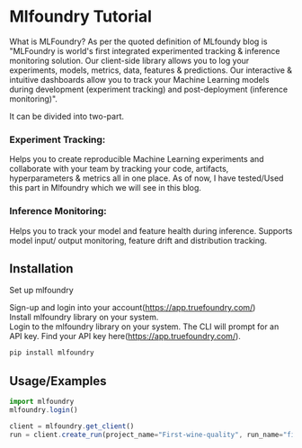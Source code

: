 
# Mlfoundry Tutorial

What is MLFoundry?
As per the quoted definition of MLfoundy blog is "MLFoundry is world's first integrated experimented tracking & inference monitoring solution. Our client-side library allows you to log your experiments, models, metrics, data, features & predictions. Our interactive & intuitive dashboards allow you to track your Machine Learning models during development (experiment tracking) and post-deployment (inference monitoring)".

It can be divided into two-part.  
### Experiment Tracking:  
Helps you to create reproducible Machine Learning experiments and collaborate with your team by tracking your code, artifacts, hyperparameters & metrics all in one place. As of now, I have tested/Used this part in Mlfoundry which we will see in this blog.

### Inference Monitoring:
Helps you to track your model and feature health during inference. Supports model input/ output monitoring, feature drift and distribution tracking.
## Installation

Set up mlfoundry

Sign-up and login into your account(https://app.truefoundry.com/)  
Install mlfoundry library on your system.  
Login to the mlfoundry library on your system.
The CLI will prompt for an API key. Find your API key here(https://app.truefoundry.com/).
```bash     
pip install mlfoundry
```
    
## Usage/Examples

```javascript
import mlfoundry
mlfoundry.login()

client = mlfoundry.get_client()
run = client.create_run(project_name="First-wine-quality", run_name="first-run")
```

